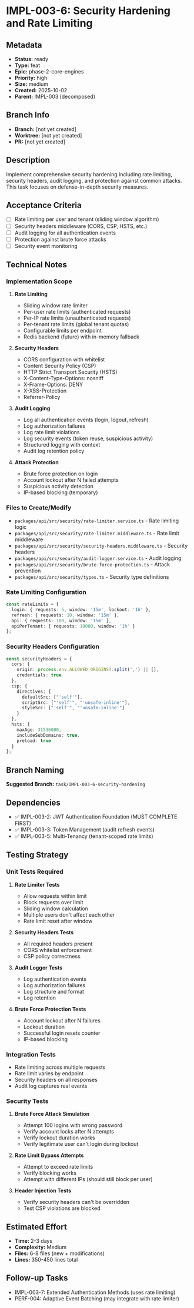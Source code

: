 # IMPL-003-6: Security Hardening and Rate Limiting

## Metadata
- **Status:** ready
- **Type:** feat
- **Epic:** phase-2-core-engines
- **Priority:** high
- **Size:** medium
- **Created:** 2025-10-02
- **Parent:** IMPL-003 (decomposed)

## Branch Info
- **Branch:** [not yet created]
- **Worktree:** [not yet created]
- **PR:** [not yet created]

## Description
Implement comprehensive security hardening including rate limiting, security headers, audit logging, and protection against common attacks. This task focuses on defense-in-depth security measures.

## Acceptance Criteria
- [ ] Rate limiting per user and tenant (sliding window algorithm)
- [ ] Security headers middleware (CORS, CSP, HSTS, etc.)
- [ ] Audit logging for all authentication events
- [ ] Protection against brute force attacks
- [ ] Security event monitoring

## Technical Notes

### Implementation Scope
1. **Rate Limiting**
   - Sliding window rate limiter
   - Per-user rate limits (authenticated requests)
   - Per-IP rate limits (unauthenticated requests)
   - Per-tenant rate limits (global tenant quotas)
   - Configurable limits per endpoint
   - Redis backend (future) with in-memory fallback

2. **Security Headers**
   - CORS configuration with whitelist
   - Content Security Policy (CSP)
   - HTTP Strict Transport Security (HSTS)
   - X-Content-Type-Options: nosniff
   - X-Frame-Options: DENY
   - X-XSS-Protection
   - Referrer-Policy

3. **Audit Logging**
   - Log all authentication events (login, logout, refresh)
   - Log authorization failures
   - Log rate limit violations
   - Log security events (token reuse, suspicious activity)
   - Structured logging with context
   - Audit log retention policy

4. **Attack Protection**
   - Brute force protection on login
   - Account lockout after N failed attempts
   - Suspicious activity detection
   - IP-based blocking (temporary)

### Files to Create/Modify
- `packages/api/src/security/rate-limiter.service.ts` - Rate limiting logic
- `packages/api/src/security/rate-limiter.middleware.ts` - Rate limit middleware
- `packages/api/src/security/security-headers.middleware.ts` - Security headers
- `packages/api/src/security/audit-logger.service.ts` - Audit logging
- `packages/api/src/security/brute-force-protection.ts` - Attack prevention
- `packages/api/src/security/types.ts` - Security type definitions

### Rate Limiting Configuration
```typescript
const rateLimits = {
  login: { requests: 5, window: '15m', lockout: '1h' },
  refresh: { requests: 10, window: '15m' },
  api: { requests: 100, window: '15m' },
  apiPerTenant: { requests: 10000, window: '1h' }
};
```

### Security Headers Configuration
```typescript
const securityHeaders = {
  cors: {
    origin: process.env.ALLOWED_ORIGINS?.split(',') || [],
    credentials: true
  },
  csp: {
    directives: {
      defaultSrc: ["'self'"],
      scriptSrc: ["'self'", "'unsafe-inline'"],
      styleSrc: ["'self'", "'unsafe-inline'"]
    }
  },
  hsts: {
    maxAge: 31536000,
    includeSubDomains: true,
    preload: true
  }
};
```

## Branch Naming
**Suggested Branch:** `task/IMPL-003-6-security-hardening`

## Dependencies
- ✅ IMPL-003-2: JWT Authentication Foundation (MUST COMPLETE FIRST)
- ✅ IMPL-003-3: Token Management (audit refresh events)
- ✅ IMPL-003-5: Multi-Tenancy (tenant-scoped rate limits)

## Testing Strategy

### Unit Tests Required
1. **Rate Limiter Tests**
   - Allow requests within limit
   - Block requests over limit
   - Sliding window calculation
   - Multiple users don't affect each other
   - Rate limit reset after window

2. **Security Headers Tests**
   - All required headers present
   - CORS whitelist enforcement
   - CSP policy correctness

3. **Audit Logger Tests**
   - Log authentication events
   - Log authorization failures
   - Log structure and format
   - Log retention

4. **Brute Force Protection Tests**
   - Account lockout after N failures
   - Lockout duration
   - Successful login resets counter
   - IP-based blocking

### Integration Tests
- Rate limiting across multiple requests
- Rate limit varies by endpoint
- Security headers on all responses
- Audit log captures real events

### Security Tests
1. **Brute Force Attack Simulation**
   - Attempt 100 logins with wrong password
   - Verify account locks after N attempts
   - Verify lockout duration works
   - Verify legitimate user can't login during lockout

2. **Rate Limit Bypass Attempts**
   - Attempt to exceed rate limits
   - Verify blocking works
   - Attempt with different IPs (should still block per user)

3. **Header Injection Tests**
   - Verify security headers can't be overridden
   - Test CSP violations are blocked

## Estimated Effort
- **Time:** 2-3 days
- **Complexity:** Medium
- **Files:** 6-8 files (new + modifications)
- **Lines:** 350-450 lines total

## Follow-up Tasks
- IMPL-003-7: Extended Authentication Methods (uses rate limiting)
- PERF-004: Adaptive Event Batching (may integrate with rate limiter)
